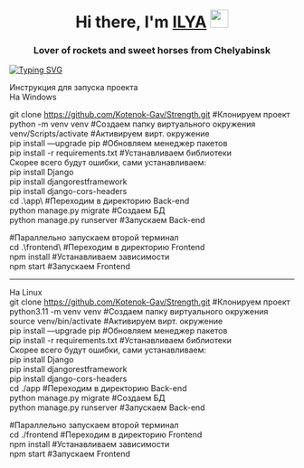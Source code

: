 <h1 align="center">Hi there, I'm <a href="https://daniilshat.ru/" target="_blank">ILYA</a> 
<img src="https://github.com/blackcater/blackcater/raw/main/images/Hi.gif" height="32"/></h1>
<h3 align="center">Lover of rockets and sweet horses from Chelyabinsk</h3>


[![Typing SVG](https://readme-typing-svg.herokuapp.com?color=%2336BCF7&lines=Fullstack+web+developer)](https://git.io/typing-svg)



Инструкция для запуска проекта  
На Windows  

git clone https://github.com/Kotenok-Gav/Strength.git                 #Клонируем проект  
python -m venv venv                                                   #Создаем папку виртуального окружения  
venv/Scripts/activate                                                 #Активируем вирт. окружение  
pip install —upgrade pip                                              #Обновляем менеджер пакетов  
pip install -r requirements.txt                                       #Устанавливаем библиотеки  
Скорее всего будут ошибки, сами устанавливаем:  
pip install Django  
pip install djangorestframework  
pip install django-cors-headers  
cd .\app\                                                            #Переходим в директорию Back-end  
python manage.py migrate                                             #Создаем БД  
python manage.py runserver                                           #Запускаем  Back-end  

#Параллельно запускаем второй терминал  
cd .\frontend\                                                       #Переходим в директорию Frontend  
npm install                                                          #Устанавливаем зависимости  
npm start                                                            #Запускаем Frontend  

--------------------------------------------------------------

На Linux  
git clone https://github.com/Kotenok-Gav/Strength.git                 #Клонируем проект  
python3.11 -m venv venv                                               #Создаем папку виртуального окружения  
source venv/bin/activate                                              #Активируем вирт. окружение  
pip install —upgrade pip                                              #Обновляем менеджер пакетов  
pip install -r requirements.txt                                       #Устанавливаем библиотеки  
Скорее всего будут ошибки, сами устанавливаем:  
pip install Django  
pip install djangorestframework  
pip install django-cors-headers  
cd ./app                                                             #Переходим в директорию Back-end  
python manage.py migrate                                             #Создаем БД  
python manage.py runserver                                           #Запускаем  Back-end  

#Параллельно запускаем второй терминал  
cd ./frontend                                                        #Переходим в директорию Frontend  
npm install                                                          #Устанавливаем зависимости  
npm start                                                            #Запускаем Frontend  